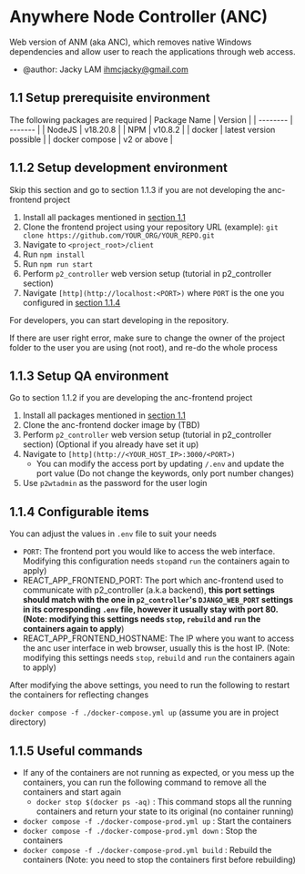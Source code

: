 # Anywhere Node Controller (ANC)
Web version of ANM (aka ANC), which removes native Windows dependencies and allow user to reach the applications through web access.

- @author: Jacky LAM <ihmcjacky@gmail.com>


## 1.1 Setup prerequisite environment

The following packages are required
| Package Name    | Version |
| -------- | ------- |
| NodeJS  | v18.20.8   |
| NPM  | v10.8.2   |
| docker  | latest version possible  |
| docker compose  | v2 or above  |

   
## 1.1.2 Setup development environment

Skip this section and go to section 1.1.3 if you are not developing the anc-frontend project

1. Install all packages mentioned in [section 1.1](#11-setup-prerequisite-environment)
2. Clone the frontend project using your repository URL (example): `git clone https://github.com/YOUR_ORG/YOUR_REPO.git`
3. Navigate to `<project_root>/client`
4. Run `npm install`
5. Run `npm run start`
6. Perform `p2_controller` web version setup (tutorial in p2_controller section)
7. Navigate `[http](http://localhost:<PORT>)` where `PORT` is the one you configured in [section 1.1.4](#114-configurable-items)

For developers, you can start developing in the repository.

If there are user right error, make sure to change the owner of the project folder to the user you are using (not root), and re-do the whole process

## 1.1.3 Setup QA environment

Go to section 1.1.2 if you are developing the anc-frontend project

1. Install all packages mentioned in [section 1.1](#11-setup-prerequisite-environment)
2. Clone the anc-frontend docker image by (TBD)
3. Perform `p2_controller` web version setup (tutorial in p2_controller section) (Optional if you already have set it up)
4. Navigate to `[http](http://<YOUR_HOST_IP>:3000/<PORT>)`
   - You can modify the access port by updating `/.env` and update the port value (Do not change the keywords, only port number changes)
5. Use `p2wtadmin` as the password for the user login

## 1.1.4 Configurable items
You can adjust the values in `.env` file to suit your needs
- `PORT`: The frontend port you would like to access the web interface. Modifying this configuration needs `stop`and `run` the containers again to apply)
- REACT_APP_FRONTEND_PORT: The port which anc-frontend used to communicate with p2_controller (a.k.a backend), **this port settings should match with the one in `p2_controller`'s `DJANGO_WEB_PORT` settings in its corresponding `.env` file, however it usually stay with port 80. (Note: modifying this settings needs `stop`, `rebuild` and `run` the containers again to apply**)
- REACT_APP_FRONTEND_HOSTNAME: The IP where you want to access the anc user interface in web browser, usually this is the host IP. (Note: modifying this settings needs `stop`, `rebuild` and `run` the containers again to apply)

After modifying the above settings, you need to run the following to restart the containers for reflecting changes

`docker compose -f ./docker-compose.yml up`  (assume you are in project directory)

## 1.1.5 Useful commands
- If any of the containers are not running as expected, or you mess up the containers, you can run the following command to remove all the containers and start again
  - `docker stop $(docker ps -aq)` : This command stops all the running containers and return your state to its original (no container running)
- `docker compose -f ./docker-compose-prod.yml up` : Start the containers
- `docker compose -f ./docker-compose-prod.yml down` : Stop the containers
- `docker compose -f ./docker-compose-prod.yml build` : Rebuild the containers (Note: you need to stop the containers first before rebuilding)